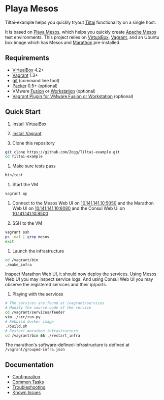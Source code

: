 # Playa Mesos

Tiltai-example helps you quickly tryout [Tiltai][24] functionality on a single host. 

It is based on [Playa Mesos][8], which helps you quickly create [Apache Mesos][1] test environments.
This project relies on [VirtualBox][5], [Vagrant][6], and an Ubuntu box image
which has Mesos and [Marathon][2] pre-installed. 

## Requirements

* [VirtualBox][5] 4.2+
* [Vagrant][6] 1.3+
* [git](http://git-scm.com/downloads) (command line tool)
* [Packer][9] 0.5+ (optional)
* VMware [Fusion](https://www.vmware.com/products/fusion/) or [Workstation](https://www.vmware.com/products/workstation/) (optional)
* [Vagrant Plugin for VMware Fusion or Workstation](https://www.vagrantup.com/vmware) (optional)

## Quick Start

1. [Install VirtualBox](https://www.virtualbox.org/wiki/Downloads)

1. [Install Vagrant](http://www.vagrantup.com/downloads.html)

1. Clone this repository

  ```bash
  git clone https://github.com/Zogg/Tiltai-example.git
  cd Tiltai-example
  ```

1. Make sure tests pass

  ```bash
  bin/test
  ```

1. Start the VM

  ```bash
  vagrant up
  ```

1. Connect to the Mesos Web UI on [10.141.141.10:5050](http://10.141.141.10:5050) and the Marathon Web UI on [10.141.141.10:8080](http://10.141.141.10:8080) and the Consul Web UI on [10.141.141.10:8500](http://10.141.141.10:8500)

1. SSH to the VM

  ```bash
  vagrant ssh
  ps -eaf | grep mesos
  exit
  ```

1. Launch the infrastructure

  ```bash
  cd /vagrant/bin
  ./make_infra
  ```
  
  Inspect Marathon Web UI, it should now deploy the services. Using Mesos Web UI you may inspect service logs. And using Consul Web UI you may observe the registered services and their ip/ports.

1. Playing with the services

  ```bash
  # The services are found at /vagrant/services
  # Modify the source code of the service
  cd /vagrant/services/feeder
  vim ./src/run.py
  # Rebuild docker image
  ./build.sh
  # Restart marathon infrastructure
  cd /vagrant/bin && ./restart_infra
  ```
  
  The marathon's software-defined-infrastructure is defined at `/vagrant/grouped-infra.json`

## Documentation

* [Configuration][15]
* [Common Tasks][16]
* [Troubleshooting][17]
* [Known Issues][18]


[1]: http://incubator.apache.org/mesos/ "Apache Mesos"
[2]: http://github.com/mesosphere/marathon "Marathon"
[3]: http://jenkins-ci.org/ "Jenkins"
[4]: http://zookeeper.apache.org/ "Apache Zookeeper"
[5]: http://www.virtualbox.org/ "VirtualBox"
[6]: http://www.vagrantup.com/ "Vagrant"
[7]: http://www.ansibleworks.com "Ansible"
[8]: https://github.com/mesosphere/playa-mesos "Playa Mesos"
[9]: http://www.packer.io "Packer"
[13]: http://mesosphere.io/downloads "Mesosphere Downloads"
[14]: http://www.ubuntu.com "Ubuntu"
[15]: doc/config.md "Configuration"
[16]: doc/common_tasks.md "Common Tasks"
[17]: doc/troubleshooting.md "Troubleshooting"
[18]: doc/known_issues.md "Known Issues"
[19]: doc/to_do.md "To Do"
[20]: http://www.packer.io/docs "Packer Documentation"
[21]: config.json "config.json"
[22]: packer/packer.json "packer.json"
[23]: lib/scripts "scripts"
[24]: http://github.com/Zogg/Tiltai "Tiltai"
